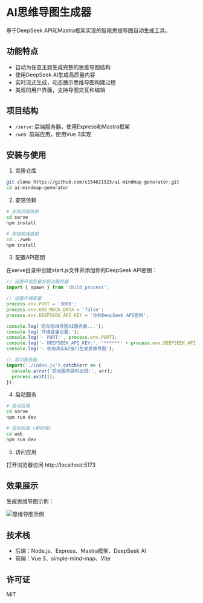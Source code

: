 # AI思维导图生成器

基于DeepSeek API和Mastra框架实现的智能思维导图自动生成工具。

## 功能特点

- 自动为任意主题生成完整的思维导图结构
- 使用DeepSeek AI生成高质量内容
- 实时流式生成，动态展示思维导图构建过程
- 美观的用户界面，支持导图交互和编辑

## 项目结构

- `/serve`: 后端服务器，使用Express和Mastra框架
- `/web`: 前端应用，使用Vue 3实现

## 安装与使用

1. 克隆仓库
```bash
git clone https://github.com/s154621323/ai-mindmap-generator.git
cd ai-mindmap-generator
```

2. 安装依赖
```bash
# 安装后端依赖
cd serve
npm install

# 安装前端依赖
cd ../web
npm install
```

3. 配置API密钥

在serve目录中创建start.js文件并添加你的DeepSeek API密钥：
```javascript
// 设置环境变量并启动服务器
import { spawn } from 'child_process';

// 设置环境变量
process.env.PORT = '3000';
process.env.USE_MOCK_DATA = 'false';
process.env.DEEPSEEK_API_KEY = '你的DeepSeek API密钥';

console.log('启动思维导图AI服务器...');
console.log('环境变量设置:');
console.log('- PORT:', process.env.PORT);
console.log('- DEEPSEEK_API_KEY:', '******' + process.env.DEEPSEEK_API_KEY.slice(-6));
console.log('- 使用真实AI接口生成思维导图');

// 启动服务器
import('./index.js').catch(err => {
  console.error('启动服务器时出错:', err);
  process.exit(1);
});
```

4. 启动服务
```bash
# 启动后端
cd serve
npm run dev

# 启动前端 (新终端)
cd web
npm run dev
```

5. 访问应用

打开浏览器访问 http://localhost:5173

## 效果展示

生成思维导图示例：

![思维导图示例](https://raw.githubusercontent.com/s154621323/ai-mindmap-generator/main/screenshots/example.png)

## 技术栈

- 后端：Node.js、Express、Mastra框架、DeepSeek AI
- 前端：Vue 3、simple-mind-map、Vite

## 许可证

MIT 